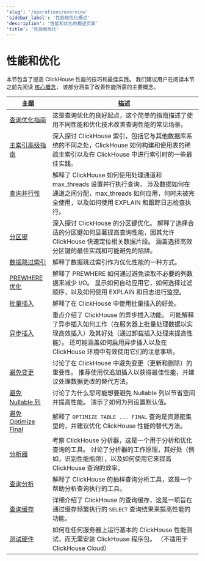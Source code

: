 ```yaml
---
'slug': '/operations/overview'
'sidebar_label': '性能和优化概述'
'description': '性能和优化的概述页面'
'title': '性能和优化'
---
```



# 性能和优化

本节包含了提高 ClickHouse 性能的技巧和最佳实践。 
我们建议用户在阅读本节之前先阅读 [核心概念](/parts)， 
该部分涵盖了改善性能所需的主要概念。

| 主题                                                                                   | 描述                                                                                                                                                                                                                                                                                                                                                                   |
|---------------------------------------------------------------------------------------|-------------------------------------------------------------------------------------------------------------------------------------------------------------------------------------------------------------------------------------------------------------------------------------------------------------------------------------------------------------------------|
| [查询优化指南](/optimize/query-optimization)                                     | 这是查询优化的良好起点，这个简单的指南描述了使用不同性能和优化技术改善查询性能的常见场景。                                                                                                                                                                                                                                                                          |
| [主索引高级指南](/guides/best-practices/sparse-primary-indexes)                  | 深入探讨 ClickHouse 索引，包括它与其他数据库系统的不同之处，ClickHouse 如何构建和使用表的稀疏主索引以及在 ClickHouse 中进行索引时的一些最佳实践。                                                                                                                                                                                                                     |
| [查询并行性](/optimize/query-parallelism)                                       | 解释了 ClickHouse 如何使用处理通道和 max_threads 设置并行执行查询。 涉及数据如何在通道之间分配，max_threads 如何应用，何时未被完全使用，以及如何使用 EXPLAIN 和跟踪日志检查执行。                                                                                                                                                                           |
| [分区键](/optimize/partitioning-key)                                             | 深入探讨 ClickHouse 的分区键优化。 解释了选择合适的分区键如何显著提高查询性能，因其允许 ClickHouse 快速定位相关数据片段。 涵盖选择高效分区键的最佳实践和可能避免的陷阱。                                                                                                                                                                               |
| [数据跳过索引](/optimize/skipping-indexes)                                       | 解释了数据跳过索引作为优化性能的一种方式。                                                                                                                                                                                                                                                                                                                          |
| [PREWHERE 优化](/optimize/prewhere)                                            | 解释了 PREWHERE 如何通过避免读取不必要的列数据来减少 I/O。 显示如何自动应用它，如何选择过滤顺序，以及如何使用 EXPLAIN 和日志进行监控。                                                                                                                                                                                                               |
| [批量插入](/optimize/bulk-inserts)                                              | 解释了在 ClickHouse 中使用批量插入的好处。                                                                                                                                                                                                                                                                                                                              |
| [异步插入](/optimize/asynchronous-inserts)                                       | 重点介绍了 ClickHouse 的异步插入功能。 可能解释了异步插入如何工作（在服务器上批量处理数据以实现高效插入）及其好处（通过卸载插入处理来提高性能）。 还可能涵盖如何启用异步插入以及在 ClickHouse 环境中有效使用它们的注意事项。                                                                                                         |
| [避免变更](/optimize/avoid-mutations)                                           | 讨论了在 ClickHouse 中避免变更（更新和删除）的重要性。 推荐使用仅追加插入以获得最佳性能，并建议处理数据更改的替代方法。                                                                                                                                                                                                                                      |
| [避免 Nullable 列](/optimize/avoid-nullable-columns)                            | 讨论了为什么您可能想要避免 Nullable 列以节省空间并提高性能。 演示了如何为列设置默认值。                                                                                                                                                                                                                                                                             |
| [避免 Optimize Final](/optimize/avoidoptimizefinal)                              | 解释了 `OPTIMIZE TABLE ... FINAL` 查询是资源密集型的，并建议优化 ClickHouse 性能的替代方法。                                                                                                                                                                                                                                                               |
| [分析器](/operations/analyzer)                                                   | 考察 ClickHouse 分析器，这是一个用于分析和优化查询的工具。 讨论了分析器的工作原理，其好处（例如，识别性能瓶颈），以及如何使用它来提高 ClickHouse 查询的效率。                                                                                                                                                                                      |
| [查询分析](/operations/optimizing-performance/sampling-query-profiler)           | 解释了 ClickHouse 的抽样查询分析工具，这是一个帮助分析查询执行的工具。                                                                                                                                                                                                                                                                                   |
| [查询缓存](/operations/query-cache)                                              | 详细介绍了 ClickHouse 的查询缓存，这是一项旨在通过缓存频繁执行的 `SELECT` 查询结果来提高性能的功能。                                                                                                                                                                                                                                                              |
| [测试硬件](/operations/performance-test)                                          | 如何在任何服务器上运行基本的 ClickHouse 性能测试，而无需安装 ClickHouse 程序包。 （不适用于 ClickHouse Cloud）                                                                                                                                                                                                                                             |
